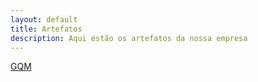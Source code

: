 ```yaml
---
layout: default
title: Artefatos
description: Aqui estão os artefatos da nossa empresa
---
```


[GQM](https://docs.google.com/spreadsheets/d/1ed28xmp_KpCvqi9NUBlX12m5Km1NnOZqxzGvmnQedEU/edit?usp=sharing)
